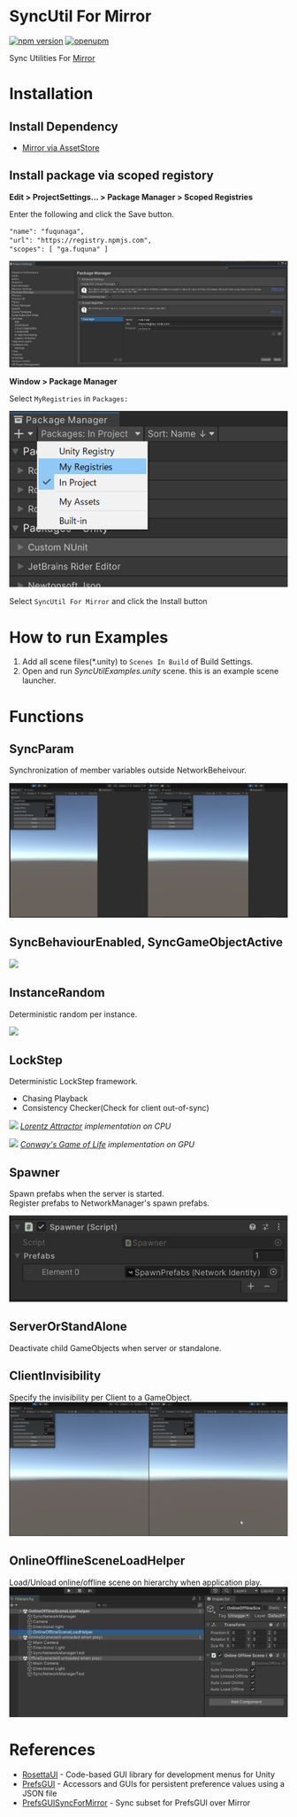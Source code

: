 # SyncUtil For Mirror

[![npm version](https://badge.fury.io/js/ga.fuquna.syncutilformirror.svg)](https://badge.fury.io/js/ga.fuquna.syncutilformirror)
[![openupm](https://img.shields.io/npm/v/ga.fuquna.syncutilformirror?label=openupm&registry_uri=https://package.openupm.com)](https://openupm.com/packages/ga.fuquna.syncutilformirror/)

Sync Utilities For [Mirror](https://github.com/vis2k/Mirror)  
  
# Installation

## Install Dependency
 - [Mirror via AssetStore](https://assetstore.unity.com/packages/tools/network/mirror-129321)


## Install package via scoped registory

**Edit > ProjectSettings... > Package Manager > Scoped Registries**

Enter the following and click the Save button.

```
"name": "fuqunaga",
"url": "https://registry.npmjs.com",
"scopes": [ "ga.fuquna" ]
```
![](Documentation~/2022-04-12-17-29-38.png)


**Window > Package Manager**

Select `MyRegistries` in `Packages:`

![](Documentation~/2022-04-12-17-40-26.png)

Select `SyncUtil For Mirror` and click the Install button
<!-- ![](Documentation~/2022-04-12-18-04-29.png) -->

# How to run Examples

1. Add all scene files(*.unity) to `Scenes In Build` of Build Settings.
1. Open and run *SyncUtilExamples.unity* scene. this is an example scene launcher.

# Functions

## SyncParam
Synchronization of member variables outside NetworkBeheivour.

![](Documentation~/syncparam.gif)


## SyncBehaviourEnabled, SyncGameObjectActive

![](Documentation~/syncbehaviourenabled.gif)


## InstanceRandom

Deterministic random per instance.

![](Documentation~/instancerandom.gif)

## LockStep

Deterministic LockStep framework.
- Chasing Playback
- Consistency Checker(Check for client out-of-sync)

![](Documentation~/lockstep.gif)
*[Lorentz Attractor](https://en.wikipedia.org/wiki/Lorenz_system) implementation on CPU*

![](Documentation~/lockstep_gpu.gif)
*[Conway's Game of Life](https://en.wikipedia.org/wiki/Conway%27s_Game_of_Life) implementation on GPU*


## Spawner

Spawn prefabs when the server is started.  
Register prefabs to NetworkManager's spawn prefabs.

![](Documentation~/2022-07-11-17-56-03.png)


## ServerOrStandAlone

Deactivate child GameObjects when server or standalone.

  
## ClientInvisibility

Specify the invisibility per Client to a GameObject.
![](Documentation~/clientinvisibility.gif)
  
## OnlineOfflineSceneLoadHelper

Load/Unload online/offline scene on hierarchy when application play.  
![](Documentation~/onlineofflinesceneloadhelper.gif)



# References
- [RosettaUI](https://github.com/fuqunaga/RosettaUI) - Code-based GUI library for development menus for Unity
- [PrefsGUI](https://github.com/fuqunaga/PrefsGUI) - Accessors and GUIs for persistent preference values using a JSON file
- [PrefsGUISyncForMirror](https://github.com/fuqunaga/PrefsGUISyncForMirror) - Sync subset for PrefsGUI over Mirror
